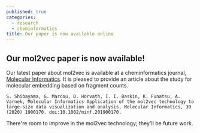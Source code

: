```yaml
---
published: true
categories:
  - research
  - cheminformatics
title: Our paper is now available online
---
```

## Our mol2vec paper is now available!

Our latest paper about mol2vec is available at a cheminformatics journal, [Molecular Informatics](https://onlinelibrary.wiley.com/doi/full/10.1002/minf.201900170). It is pleased to provide an article about the study for molecular embedding based on fragment counts.

    S. Shibayama, G. Marcou, D. Horvath, I. I. Baskin, K. Funatsu, A. Varnek, Molecular Informatics Application of the mol2vec technology to large-size data visualization and analysis, Molecular Informatics, 39 (2020) 1900170. doi:10.1002/minf.201900170.

There're room to improve in the mol2vec technology; they'll be future work.
